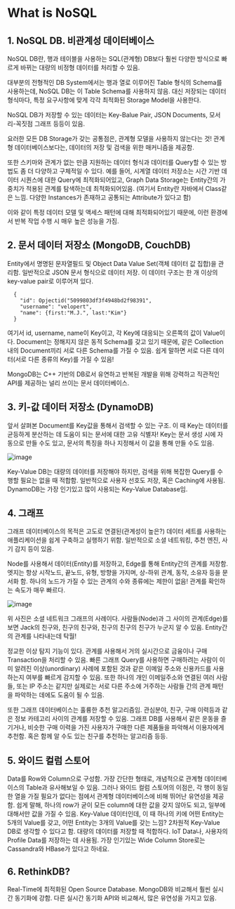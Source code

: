 What is NoSQL
================
## 1. NoSQL DB. 비관계성 데이터베이스
NoSQL DB란, 행과 테이블을 사용하는 SQL(관계형) DB보다 훨씬 다양한 방식으로 빠르게 바뀌는 대량의 비정형 데이터를 처리할 수 있음.

대부분의 전형적인 DB System에서는 행과 열로 이루어진 Table 형식의 Schema를 사용하는데, NoSQL DB는 이 Table Schema를 사용하지 않음.
대신 저장되는 데이터 형식마다, 특정 요구사항에 맞게 각각 최적화된 Storage Model을 사용한다.

NoSQL DB가 저장할 수 있는 데이터는 Key-Balue Pair, JSON Documents, 모서리-꼭짓점 그래프 등등이 있음.

요러한 모든 DB Storage가 갖는 공통점은, 관계형 모델을 사용하지 않는다는 것!
관계형 데이터베이스보다는, 데이터의 저장 및 검색을 위한 매커니즘을 제공함.

또한 스키마와 관계가 없는 만큼 지원하는 데이터 형식과 데이터를 Query할 수 있는 방법도 좀 더 다양하고 구체적일 수 있다.
예를 들어, 시계열 데이터 저장소는 시간 기반 데이터 시퀀스에 대한 Query에 최적화되어있고, Graph Data Storage는 Entity간의 가중치가 적용된 관계를 탐색하는데 최적화되어있음.
(여기서 Entity란 자바에서 Class같은 느낌. 다양한 Instances가 존재하고 공통되는 Attribute가 있다고 함)

이와 같이 특정 데이터 모델 및 액세스 패턴에 대해 최적화되어있기 때문에, 이런 환경에서 반복 작업 수행 시 매우 높은 성능을 가짐.

## 2. 문서 데이터 저장소 (MongoDB, CouchDB)
Entity에서 명명된 문자열필드 및 Object Data Value Set(객체 데이터 값 집합)을 관리함.
일반적으로 JSON 문서 형식으로 데이터 저장.
이 데이터 구조는 한 개 이상의 key-value pair로 이루어져 있다.

```
  {
    "id": Opjectid("5099803df3f4948bd2f98391",
    "username": "velopert",
    "name": {first:"M.J.", last:"Kim"}
  }
```

여기서 id, username, name이 Key이고, 각 Key에 대응되는 오른쪽의 값이 Value이다.
Document는 정해지지 않은 동적 Schema를 갖고 있기 때문에, 같은 Collection 내의 Document끼리 서로 다른 Schema를 가질 수 있음.
쉽게 말하면 서로 다른 데이터(서로 다른 종류의 Key)를 가질 수 있음!

MongoDB는 C++ 기반의 DB로서 유연하고 반복된 개발을 위해 강력하고 직관적인 API를 제공하는 널리 쓰이는 문서 데이터베이스.

## 3. 키-값 데이터 저장소 (DynamoDB)
앞서 살펴본 Document를 Key값을 통해서 검색할 수 있는 구조.
이 때 Key는 데이터를 균등하게 분산하는 데 도움이 되는 문서에 대한 고유 식별자!
Key는 문서 생성 시에 자동으로 만들 수도 있고, 문서의 특징을 하나 지정해서 이 값을 통해 만들 수도 있음.

![image](https://user-images.githubusercontent.com/97514510/148930024-8b4e4bfc-7e7d-49e4-a4b7-6b122f555be2.png)

Key-Value DB는 대량의 데이터를 저장해야 하지만, 검색을 위해 복잡한 Query를 수행할 필요는 없을 때 적합함.
일반적으로 사용자 선호도 저장, 혹은 Caching에 사용됨.
DynamoDB는 가장 인기있고 많이 사용되는 Key-Value Database임.

## 4. 그래프
그래프 데이터베이스의 목적은 고도로 연결된(관계성이 높은?) 데이터 세트를 사용하는 애플리케이션을 쉽게 구축하고 실행하기 위함.
일반적으로 소셜 네트워킹, 추천 엔진, 사기 감지 등이 있음.

Node를 사용해서 데이터(Entity)를 저장하고, Edge를 통해 Entity간의 관계를 저장함.
엣지는 항상 시작노드, 끝노드, 유형, 방향을 가지며, 상-하위 관계, 동작, 소유자 등을 문서화 함.
하나의 노드가 가질 수 있는 관계의 수와 종류에는 제한이 없음!
관계를 확인하는 속도가 매우 빠르다.

![image](https://user-images.githubusercontent.com/97514510/148932670-8703eca8-b411-477e-bda4-620a0f1a6327.png)

위 사진은 소셜 네트워크 그래프의 사례이다.
사람들(Node)과 그 사이의 관계(Edge)를 보면 Jack의 친구와, 친구의 친구와, 친구의 친구의 친구가 누군지 알 수 있음. Entity간의 관계를 나타내는데 탁월!

정교한 이상 탐지 기능이 있다. 
관계를 사용해서 거의 실시간으로 금융이나 구매 Transaction을 처리할 수 있음.
빠른 그래프 Query를 사용하면 구매하려는 사람이 이미 알려진 이상(unordinary) 사례에 포함된 것과 같은 이메일 주소와 신용카드를 사용하는지 여부를 빠르게 감지할 수 있음.
또한 하나의 개인 이메일주소와 연결된 여러 사람들, 또는 IP 주소는 같지만 실제로는 서로 다른 주소에 거주하는 사람들 간의 관계 패턴을 파악하는 데에도 도움이 될 수 있음.

또한 그래프 데이터베이스는 훌륭한 추천 알고리즘임. 관심분야, 친구, 구매 이력등과 같은 정보 카테고리 사이의 관계를 저장할 수 있음. 
그래프 DB를 사용해서 같은 운동을 즐기거나, 비슷한 구매 이력을 가진 사용자가 구매한 다른 제품들을 파악해서 이용자에게 추천함. 
혹은 함께 알 수도 있는 친구를 추천하는 알고리즘 등등.

## 5. 와이드 컬럼 스토어
Data를 Row와 Column으로 구성함. 
가장 간단한 형태로, 개념적으로 관계형 데이터베이스의 Table과 유사해보일 수 있음.
그러나 와이드 컬럼 스토어의 이점은, 각 행이 동일한 열을 가질 필요가 없다는 점에서 관계형 데이터베이스에 비해 뛰어난 유연성을 제공함.
쉽게 말해, 하나의 row가 굳이 모든 column에 대한 값을 갖지 않아도 되고, 일부에 대해서만 값을 가질 수 있음.
Key-Value 데이터인데, 이 때 하나의 키에 어떤 Entity는 5개의 Value를 갖고, 어떤 Entity는 3개의 Value를 갖는 느낌? 2차원적 Key-Value DB로 생각할 수 있다고 함.
대량의 데이터를 저장할 때 적합하다. IoT Data나, 사용자의 Profile Data를 저장하는 데 사용됨.
가장 인기있는 Wide Column Store로는 Cassandra와 HBase가 있다고 하네요.

## 6. RethinkDB?
Real-Time에 최적화된 Open Source Database.
MongoDB와 비교해서 훨씬 실시간 동기화에 강함.
다른 실시간 동기화 API와 비교해서, 많은 유연성을 가지고 있음.
